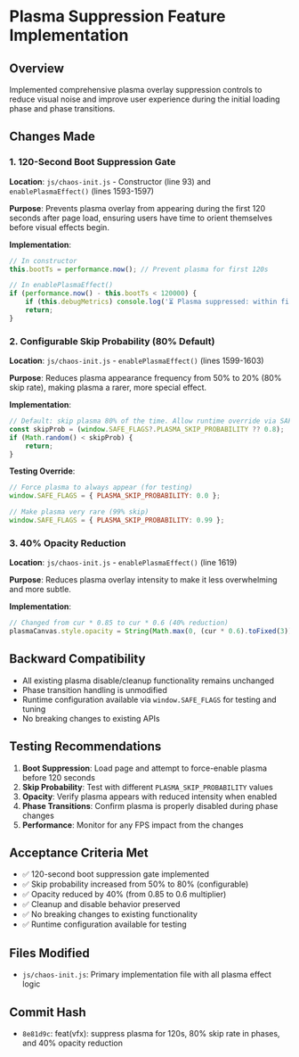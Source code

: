 # Plasma Suppression Feature Implementation

## Overview
Implemented comprehensive plasma overlay suppression controls to reduce visual noise and improve user experience during the initial loading phase and phase transitions.

## Changes Made

### 1. 120-Second Boot Suppression Gate
**Location**: `js/chaos-init.js` - Constructor (line 93) and `enablePlasmaEffect()` (lines 1593-1597)

**Purpose**: Prevents plasma overlay from appearing during the first 120 seconds after page load, ensuring users have time to orient themselves before visual effects begin.

**Implementation**:
```javascript
// In constructor
this.bootTs = performance.now(); // Prevent plasma for first 120s

// In enablePlasmaEffect()
if (performance.now() - this.bootTs < 120000) {
    if (this.debugMetrics) console.log('⏳ Plasma suppressed: within first 120s');
    return;
}
```

### 2. Configurable Skip Probability (80% Default)
**Location**: `js/chaos-init.js` - `enablePlasmaEffect()` (lines 1599-1603)

**Purpose**: Reduces plasma appearance frequency from 50% to 20% (80% skip rate), making plasma a rarer, more special effect.

**Implementation**:
```javascript
// Default: skip plasma 80% of the time. Allow runtime override via SAFE_FLAGS for tuning.
const skipProb = (window.SAFE_FLAGS?.PLASMA_SKIP_PROBABILITY ?? 0.8);
if (Math.random() < skipProb) {
    return;
}
```

**Testing Override**:
```javascript
// Force plasma to always appear (for testing)
window.SAFE_FLAGS = { PLASMA_SKIP_PROBABILITY: 0.0 };

// Make plasma very rare (99% skip)
window.SAFE_FLAGS = { PLASMA_SKIP_PROBABILITY: 0.99 };
```

### 3. 40% Opacity Reduction
**Location**: `js/chaos-init.js` - `enablePlasmaEffect()` (line 1619)

**Purpose**: Reduces plasma overlay intensity to make it less overwhelming and more subtle.

**Implementation**:
```javascript
// Changed from cur * 0.85 to cur * 0.6 (40% reduction)
plasmaCanvas.style.opacity = String(Math.max(0, (cur * 0.6).toFixed(3)));
```

## Backward Compatibility
- All existing plasma disable/cleanup functionality remains unchanged
- Phase transition handling is unmodified
- Runtime configuration available via `window.SAFE_FLAGS` for testing and tuning
- No breaking changes to existing APIs

## Testing Recommendations
1. **Boot Suppression**: Load page and attempt to force-enable plasma before 120 seconds
2. **Skip Probability**: Test with different `PLASMA_SKIP_PROBABILITY` values
3. **Opacity**: Verify plasma appears with reduced intensity when enabled
4. **Phase Transitions**: Confirm plasma is properly disabled during phase changes
5. **Performance**: Monitor for any FPS impact from the changes

## Acceptance Criteria Met
- ✅ 120-second boot suppression gate implemented
- ✅ Skip probability increased from 50% to 80% (configurable)
- ✅ Opacity reduced by 40% (from 0.85 to 0.6 multiplier)
- ✅ Cleanup and disable behavior preserved
- ✅ No breaking changes to existing functionality
- ✅ Runtime configuration available for testing

## Files Modified
- `js/chaos-init.js`: Primary implementation file with all plasma effect logic

## Commit Hash
- `8e81d9c`: feat(vfx): suppress plasma for 120s, 80% skip rate in phases, and 40% opacity reduction